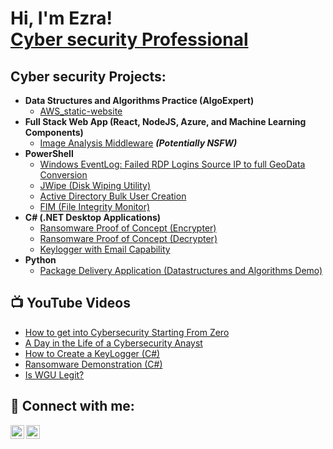 <h1>Hi, I'm Ezra! <br/><a href="https://github.com/joshmadakor1"> <a href="https://www.linkedin.com/in/joshmadakor/">Cyber security Professional</a>
<h2>Cyber security Projects:</h2>

- <b>Data Structures and Algorithms Practice (AlgoExpert)</b>
  - [AWS_static-website](https://github.com/ezrahall1/AWS_static-website)
- <b>Full Stack Web App (React, NodeJS, Azure, and Machine Learning Components)</b>
  - [Image Analysis Middleware](https://github.com/joshmadakor1/4chan-Image-Analysis-Middleware-C964) <b><i>(Potentially NSFW)</b></i>
- <b>PowerShell</b>
  - [Windows EventLog: Failed RDP Logins Source IP to full GeoData Conversion](https://github.com/joshmadakor1/Sentinel-Lab)
  - [JWipe (Disk Wiping Utility)](https://github.com/joshmadakor1/Jwipe.PowerShell)
  - [Active Directory Bulk User Creation](https://github.com/joshmadakor1/AD_PS)
  - [FIM (File Integrity Monitor)](https://github.com/joshmadakor1/PowerShell-Integrity-FIM)
- <b>C# (.NET Desktop Applications)</b>
  - [Ransomware Proof of Concept (Encrypter)](https://github.com/joshmadakor1/EncrypterPOC)
  - [Ransomware Proof of Concept (Decrypter)](https://github.com/joshmadakor1/DecrypterPOC)
  - [Keylogger with Email Capability](https://github.com/joshmadakor1/Key-Logger-With-Email)
- <b>Python</b>
  - [Package Delivery Application (Datastructures and Algorithms Demo)](https://github.com/joshmadakor1/Package-Delivery-Pathfinding-Algorithm)

<h2>📺 YouTube Videos</h2>

- [How to get into Cybersecurity Starting From Zero](https://www.youtube.com/watch?v=a83ASGn_V_s)
- [A Day in the Life of a Cybersecurity Anayst](https://www.youtube.com/watch?v=uHy3oM7NnoU)
- [How to Create a KeyLogger (C#)](https://www.youtube.com/watch?v=N-L9hklSlNk)
- [Ransomware Demonstration (C#)](https://www.youtube.com/watch?v=OfvdQeh79s0)
- [Is WGU Legit?](https://www.youtube.com/watch?v=E2MwRWxDBkA)

<h2> 🤳 Connect with me:</h2>

[<img align="left" alt="JoshMadakor | YouTube" width="22px" src="https://cdn.jsdelivr.net/npm/simple-icons@v3/icons/youtube.svg" />][youtube]
[<img align="left" alt="JoshMadakor | LinkedIn" width="22px" src="https://cdn.jsdelivr.net/npm/simple-icons@v3/icons/linkedin.svg" />][linkedin]


[youtube]: https://www.youtube.com/c/joshmadakor
[linkedin]: https://linkedin.com/in/joshmadakor

<!--
**joshmadakor1/joshmadakor1** is a ✨ _special_ ✨ repository because its `README.md` (this file) appears on your GitHub profile.

Here are some ideas to get you started:

- 🔭 I’m currently working on ...
- 🌱 I’m currently learning ...
- 👯 I’m looking to collaborate on ...
- 🤔 I’m looking for help with ...
- 💬 Ask me about ...
- 📫 How to reach me: ...
- 😄 Pronouns: ...
- ⚡ Fun fact: ...
-->
